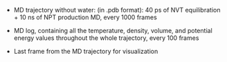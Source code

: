 * MD trajectory without water: (in .pdb format): 40 ps of NVT equilibration + 10 ns of NPT production MD, every 1000 frames
* MD log, containing all the temperature, density, volume, and potential energy values throughout the whole trajectory, every 100 frames

* Last frame from the MD trajectory for visualization 
